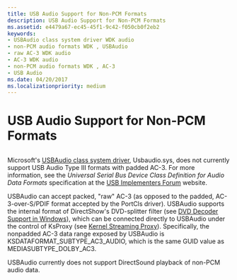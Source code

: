 ```yaml
---
title: USB Audio Support for Non-PCM Formats
description: USB Audio Support for Non-PCM Formats
ms.assetid: e4479a67-ec45-45f1-9c42-f050cb0f2eb2
keywords:
- USBAudio class system driver WDK audio
- non-PCM audio formats WDK , USBAudio
- raw AC-3 WDK audio
- AC-3 WDK audio
- non-PCM audio formats WDK , AC-3
- USB Audio
ms.date: 04/20/2017
ms.localizationpriority: medium
---
```


# USB Audio Support for Non-PCM Formats


## <span id="usb_audio_support_for_non_pcm_formats"></span><span id="USB_AUDIO_SUPPORT_FOR_NON_PCM_FORMATS"></span>


Microsoft's [USBAudio class system driver](kernel-mode-wdm-audio-components.md#usbaudio_class_system_driver), Usbaudio.sys, does not currently support USB Audio Type III formats with padded AC-3. For more information, see the *Universal Serial Bus Device Class Definition for Audio Data Formats* specification at the [USB Implementers Forum](https://go.microsoft.com/fwlink/p/?linkid=8780) website.

USBAudio can accept packed, "raw" AC-3 (as opposed to the padded, AC-3-over-S/PDIF format accepted by the PortCls driver). USBAudio supports the internal format of DirectShow's DVD-splitter filter (see [DVD Decoder Support in Windows](https://docs.microsoft.com/windows-hardware/drivers/stream/dvd-decoder-support-in-windows)), which can be connected directly to USBAudio under the control of KsProxy (see [Kernel Streaming Proxy](https://docs.microsoft.com/windows-hardware/drivers/ddi/content/_stream/index)). Specifically, the nonpadded AC-3 data range exposed by USBAudio is KSDATAFORMAT\_SUBTYPE\_AC3\_AUDIO, which is the same GUID value as MEDIASUBTYPE\_DOLBY\_AC3.

USBAudio currently does not support DirectSound playback of non-PCM audio data.

 

 




